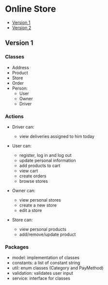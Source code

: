 # Online Store

- [Version 1](https://github.com/PaulaB03/PROIECT_PAO_234_BALAN_PAULA/tree/ver1)
- [Version 2](https://github.com/PaulaB03/PROIECT_PAO_234_BALAN_PAULA/tree/ver2)


## Version 1

### Classes

- Address
- Product
- Store
- Order
- Person:
  - User
  - Owner
  - Driver

### Actions

- Driver can:
  - view deliveries assigned to him today

- User can:
  - register, log in and log out
  - update personal information
  - add products to cart
  - view cart
  - create orders
  - browse stores 

- Owner can:
  - view personal stores
  - create a new store
  - edit a store

- Store can:
  - view personal products
  - add/remove/update product
  
### Packages

- model: implementation of classes
- constants: a list of constant string
- util: enum classes (Category and PayMethod)
- validation: validates user input
- service: interface for classes
